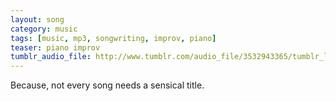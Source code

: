 ```yaml
---
layout: song
category: music
tags: [music, mp3, songwriting, improv, piano]
teaser: piano improv
tumblr_audio_file: http://www.tumblr.com/audio_file/3532943365/tumblr_lh91kwIKGH1qzo4ep
---
```


Because, not every song needs a sensical title.
